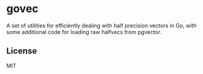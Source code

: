 # govec

A set of utilities for efficiently dealing with half precision vectors in Go,
with some additional code for loading raw halfvecs from pgvector.

## License

MIT
